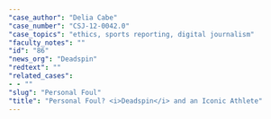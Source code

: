 ```yaml
---
"case_author": "Delia Cabe"
"case_number": "CSJ-12-0042.0"
"case_topics": "ethics, sports reporting, digital journalism"
"faculty_notes": ""
"id": "86"
"news_org": "Deadspin"
"redtext": ""
"related_cases":
- - ""
"slug": "Personal Foul"
"title": "Personal Foul? <i>Deadspin</i> and an Iconic Athlete"
---
```

